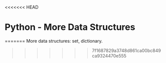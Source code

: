 <<<<<<< HEAD
# Python - More Data Structures

=======
More data structures: set, dictionary.
>>>>>>> 7f1687829a3748d861ca00bc849ca9324470e555
